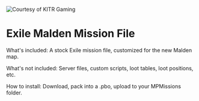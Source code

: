 ![Courtesy of KITR Gaming](http://kitrgaming.com/header2.png)

# Exile Malden Mission File

What's included:
A stock Exile mission file, customized for the new Malden map. 

What's not included:
Server files, custom scripts, loot tables, loot positions, etc.

How to install:
Download, pack into a .pbo, upload to your MPMissions folder.

